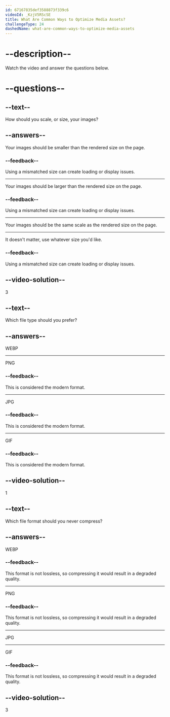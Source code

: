 ```yaml
---
id: 67167835def3588873f339c6
videoId: _KzjV5RScSE
title: What Are Common Ways to Optimize Media Assets?
challengeType: 24
dashedName: what-are-common-ways-to-optimize-media-assets
---
```


# --description--

Watch the video and answer the questions below.

# --questions--

## --text--

How should you scale, or size, your images?

## --answers--

Your images should be smaller than the rendered size on the page.

### --feedback--

Using a mismatched size can create loading or display issues.

---

Your images should be larger than the rendered size on the page.

### --feedback--

Using a mismatched size can create loading or display issues.

---

Your images should be the same scale as the rendered size on the page.

---

It doesn't matter, use whatever size you'd like.

### --feedback--

Using a mismatched size can create loading or display issues.

## --video-solution--

3

## --text--

Which file type should you prefer?

## --answers--

WEBP

---

PNG

### --feedback--

This is considered the modern format.

---

JPG

### --feedback--

This is considered the modern format.

---

GIF

### --feedback--

This is considered the modern format.

## --video-solution--

1

## --text--

Which file format should you never compress?

## --answers--

WEBP

### --feedback--

This format is not lossless, so compressing it would result in a degraded quality.

---

PNG

### --feedback--

This format is not lossless, so compressing it would result in a degraded quality.

---

JPG

---

GIF

### --feedback--

This format is not lossless, so compressing it would result in a degraded quality.

## --video-solution--

3
